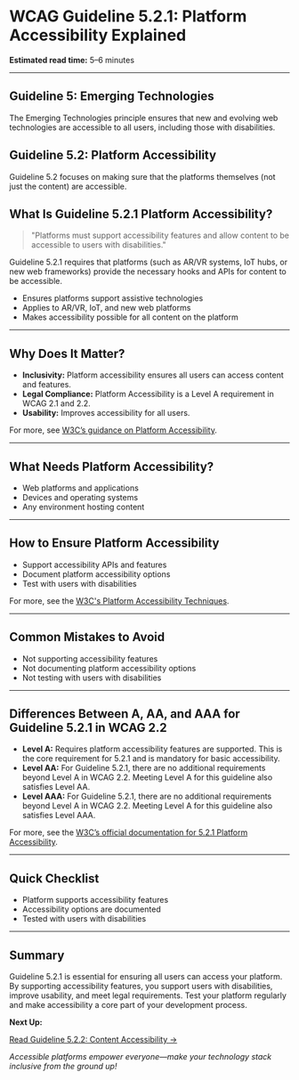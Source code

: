 <!---
title: 5.2.1 - Platform Accessibility
series: Making the Web Accessible for All
description: A practical guide to WCAG Guideline 5.2.1 (Platform Accessibility)—what it means, why it matters, and how to ensure your platform supports accessibility features.
keywords: wcag 5.2.1, platform accessibility, accessibility, web standards, digital inclusion
image: WCAG-Series-5-2-1.png
imageAlt: Blue text on yellow background saying, "Web Content Accessibiilty Guiedlines (WCAG) 5.2.1 Explained, Platform Accessibility"
status: published
date: 2025-07-03
excerpt: This guideline ensures emerging technology platforms support accessibility features for all users.
--->

# **WCAG Guideline 5.2.1: Platform Accessibility Explained**

**Estimated read time:** 5–6 minutes

---

## **Guideline 5: Emerging Technologies**

The Emerging Technologies principle ensures that new and evolving web technologies are accessible to all users, including those with disabilities.

## **Guideline 5.2: Platform Accessibility**

Guideline 5.2 focuses on making sure that the platforms themselves (not just the content) are accessible.

## **What Is Guideline 5.2.1 Platform Accessibility?**

<!-- [Illustration: User accessing a platform with assistive technology] -->

> "Platforms must support accessibility features and allow content to be accessible to users with disabilities."

Guideline 5.2.1 requires that platforms (such as AR/VR systems, IoT hubs, or new web frameworks) provide the necessary hooks and APIs for content to be accessible.

- Ensures platforms support assistive technologies
- Applies to AR/VR, IoT, and new web platforms
- Makes accessibility possible for all content on the platform

---

## **Why Does It Matter?**

<!-- [Infographic: User with screen reader, platform icon, and accessibility symbol] -->

- **Inclusivity:** Platform accessibility ensures all users can access content and features.
- **Legal Compliance:** Platform Accessibility is a Level A requirement in WCAG 2.1 and 2.2.
- **Usability:** Improves accessibility for all users.

For more, see [W3C’s guidance on Platform Accessibility](https://www.w3.org/WAI/standards-guidelines/wcag/new-in-22/).

---

## **What Needs Platform Accessibility?**

<!-- [Grid: Web platforms, applications, devices, all with accessibility icons] -->

- Web platforms and applications
- Devices and operating systems
- Any environment hosting content

---

## **How to Ensure Platform Accessibility**

<!-- [Side-by-side code snippets: Accessible platform, inaccessible platform]
[Example: Settings panel for platform accessibility] -->

- Support accessibility APIs and features
- Document platform accessibility options
- Test with users with disabilities

For more, see the [W3C's Platform Accessibility Techniques](https://www.w3.org/WAI/standards-guidelines/wcag/new-in-22/).

---

## **Common Mistakes to Avoid**

<!-- [Do/Don't graphic: Left side with accessible platform, right side with inaccessible platform] -->

- Not supporting accessibility features
- Not documenting platform accessibility options
- Not testing with users with disabilities

---

## **Differences Between A, AA, and AAA for Guideline 5.2.1 in WCAG 2.2**

<!-- [Infographic: Three columns labeled A, AA, AAA with example requirements for each] -->

- **Level A:** Requires platform accessibility features are supported. This is the core requirement for 5.2.1 and is mandatory for basic accessibility.
- **Level AA:** For Guideline 5.2.1, there are no additional requirements beyond Level A in WCAG 2.2. Meeting Level A for this guideline also satisfies Level AA.
- **Level AAA:** For Guideline 5.2.1, there are no additional requirements beyond Level A in WCAG 2.2. Meeting Level A for this guideline also satisfies Level AAA.

For more, see the [W3C’s official documentation for 5.2.1 Platform Accessibility](https://www.w3.org/WAI/standards-guidelines/wcag/new-in-22/).

---

## **Quick Checklist**

<!-- [Checklist graphic: Icons for each item (platform, accessibility, testing, etc.)] -->

- Platform supports accessibility features
- Accessibility options are documented
- Tested with users with disabilities

---

## **Summary**

<!-- [Illustration: User accessing a platform with assistive technology] -->

Guideline 5.2.1 is essential for ensuring all users can access your platform. By supporting accessibility features, you support users with disabilities, improve usability, and meet legal requirements. Test your platform regularly and make accessibility a core part of your development process.

**Next Up:**

[Read Guideline 5.2.2: Content Accessibility →](WCAG-Guideline-5-2-2-Content-Accessibility-Explained)

*Accessible platforms empower everyone—make your technology stack inclusive from the ground up!*
